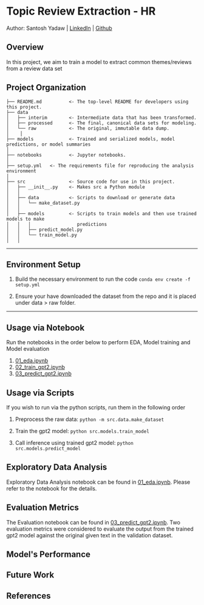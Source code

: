 Topic Review Extraction - HR
==============================

Author: Santosh Yadaw | [LinkedIn](https://www.linkedin.com/in/santosh-yadaw-b32025111/) | [Github](https://github.com/SantoshYadaw/)

Overview
------------

In this project, we aim to train a model to extract common themes/reviews from a review data set

Project Organization
------------

    ├── README.md          <- The top-level README for developers using this project.
    ├── data
    │   ├── interim        <- Intermediate data that has been transformed.
    │   ├── processed      <- The final, canonical data sets for modeling.
    │   └── raw            <- The original, immutable data dump.
    │    │
    ├── models             <- Trained and serialized models, model predictions, or model summaries
    │
    ├── notebooks          <- Jupyter notebooks. 
    │
    ├── setup.yml   <- The requirements file for reproducing the analysis environment
    │
    ├── src                <- Source code for use in this project.
    │   ├── __init__.py    <- Makes src a Python module
    │   │
    │   ├── data           <- Scripts to download or generate data
    │   │   └── make_dataset.py
    │   │
    │   ├── models         <- Scripts to train models and then use trained models to make
    │   │   │                 predictions
    │   │   ├── predict_model.py
    │   │   └── train_model.py
    │   │

--------

Environment Setup
------------
1. Build the necessary environment to run the code
```conda env create -f setup.yml```

2. Ensure your have downloaded the dataset from the repo and it is placed under data > raw folder.
--------

Usage via Notebook
------------
Run the notebooks in the order below to perform EDA, Model training and Model evaluation

1. [01_eda.ipynb](notebooks/01_eda.ipynb)
2. [02_train_gpt2.ipynb](notebooks/02_train_gpt2.ipynb)
3. [03_predict_gpt2.ipynb](notebooks/03_predict_gpt2.ipynb)

Usage via Scripts
------------
If you wish to run via the python scripts, run them in the following order

1. Preprocess the raw data:
``` python -m src.data.make_dataset ```

2. Train the gpt2 model:
``` python src.models.train_model ```

3. Call inference using trained gpt2 model:
``` python src.models.predict_model ```

Exploratory Data Analysis
------------

Exploratory Data Analysis notebook can be found in [01_eda.ipynb](notebooks/01_eda.ipynb). Please refer to the notebook for the details.


Evaluation Metrics
------------
The Evaluation notebook can be found in [03_predict_gpt2.ipynb](notebooks/03_predict_gpt2.ipynb). Two evaluation metrics were considered to evaluate the output from the trained gpt2 model against the original given text in the validation dataset.


Model's Performance
------------

Future Work
------------


References
------------